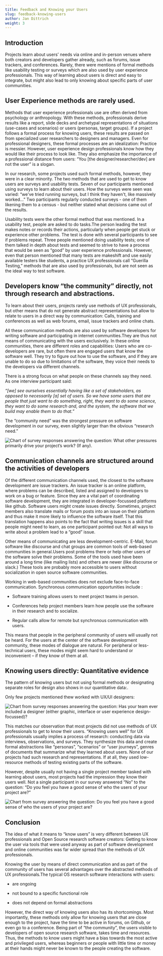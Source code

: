 ```yaml
---
title: Feedback and Knowing your Users
slug: feedback-knowing-users
author: Jan Dittrich
weight: 3
---
```

## Introduction

Projects learn about users’ needs via online and in-person venues where both creators and developers gather already, such as forums, issue trackers, and conferences. Rarely, there were mentions of formal methods like usability testing or surveys which are also used by user experience professionals. This way of learning about users is direct and easy to integrate, but might also lead to only knowing about specific parts of user communities.

## User Experience methods are rarely used.

Methods that user experience professionals use are often derived from psychology or anthropology. With these methods, professionals derive results like a report, slide decks and archetypal representations of situations (use-cases and scenarios) or users (personas, target groups). If a project follows a formal process for knowing users, these results are passed on from specialized user researchers to designers and managers. Even for professional designers, these formal processes are an idealization: Practice is messier. However, user experience design professionals know how they would like their process to look like. They also emphasize the importance of a professional distance from users: “You \[the designer/researcher/dev] are not the user” is a slogan.

In our research, some projects used such formal methods, however, they were in a clear minority. The two methods that are used to get to know users are surveys and usability tests. Seven of our participants mentioned using surveys to learn about their users. How the surveys were seen was varied: “we've tried running surveys, but I think they haven't, like massively worked…” Two participants regularly conducted surveys - one of them likening them to a census - but neither stated what decisions came out of the results.

Usability tests were the other formal method that was mentioned. In a usability test, people are asked to do tasks.The person leading the test makes notes or records their actions, particularly when people get stuck or experience other problems. The test is done with several participants to see if problems repeat. Three people mentioned doing usability tests; one of them talked in depth about tests and seemed to strive to have a process that would be seen as “good” by user experience professionals. However, even that person mentioned that many tests are makeshift and use easily available testers like students, a practice UX professionals call “Guerilla Testing,” methods that are also used by professionals, but are not seen as the ideal way to test software.

## Developers know “the community” directly, not through research and abstractions.

To learn about their users, projects rarely use methods of UX professionals, but other means that do not generate abstract representations but allow to relate to users in a direct way by communication:  Calls, training and conferences as well as web forums, email, issue trackers and online chats.

All these communication methods are also used by software developers for writing software and participating in internet communities.They are thus not means of communicating with the users exclusively. In these online  communities, there are different roles and capabilities: Users who are co-developers are rare, but often  there are engaged users that know the software well. They try to figure out how to use the software, and if they are unable to do so due to limitations of the software, they voice their needs to the developers via different channels.

There is a strong focus on what people on these channels say they need. As one interview participant said:  

_“\[we] see ourselves essentially having like a set of stakeholders, as opposed to necessarily \[a] set of users. So we have some users that are people that just want to do something, right, they want to do some science, they want to do some research and, and the system, the software that we build may enable them to do that.”_

The “community need” was the strongest pressure on software development in our survey, even slightly larger than the obvious “research need.”

![Chart of survey responses answering the question: What other pressures primarily drive your project’s work? (If any).](/images/sense_who_are_your_users.png)

## Communication channels are structured around the activities of developers

Of the different communication channels used, the closest to the software development are issue trackers. An issue tracker is an online platform, where problems can be described, listed and assigned to developers to work on a bug or feature. Since they are a vital part of coordinating software development, they are integrated in developer-focussed platforms like github. Software users might create issues directly.  Sometimes,  project members also translate mails or forum posts into an issue on their platform and thus make it more likely to influence the software itself.  That this translation happens also points to the fact that writing issues is a skill that people might need to learn, as one participant pointed out: Not all ways to write about a problem lead to a “good” issue.

Other means of communicating are less development-centric. E-Mail, forum software like discourse and chat groups are common tools of web-based communities in general.Users post problems there or help other users of the software  solve their problems. Some of the tools used have been around a long time (like mailing lists) and others are newer (like discourse or slack.) These tools are probably more accessible to users without socialization in open source software communities.

Working in web-based communities does not exclude face-to-face communication. Synchronous communication opportunities include :

* Software training allows users to meet project teams in person.

* Conferences help project members learn how people use the software in their research and to socialize.

* Regular calls allow for remote but synchronous communication with users.

This means that people in the peripheral community of users will usually not be heard. For the users at the center of the software development community, these modes of dialogue are natural. For peripheral or less-technical users, these modes might seem hard to understand or inconvenient – if they know of them at all.

## Knowing users directly: Quantitative evidence

The pattern of knowing users but not using formal methods or designating separate roles for design also shows in our quantitative data:.

Only few projects mentioned thew worked with UX/UI designers:

![Chart from survey responses answering the question: Has your team ever included a designer (either graphic, interface or user experience design-focussed)? ](/images/included_designer.png)

This matches our observation that most projects did not use methods of UX professionals to get to know their users. “Knowing users well” for UX professionals usually implies a process of research: conducting data via interviews, observations, and surveys. They synthesize this data and create formal abstractions like “personas”, “scenarios” or “user journeys”, genres of documents that summarize what they learned about users. None of our projects had such research and representations. If at all, they used low-resource methods of testing existing parts of the software.

However, despite usually not having a single project member tasked with learning about users, most projects had the impression they know their users well. Not a single participant in our survey answered “No” to the question: “Do you feel you have a good sense of who the users of your project are?”

![Chart from survey answering the question: Do you feel you have a good sense of who the users of your project are?](/images/sense_who_are_your_users.png)

## Conclusion

The idea of what it means to “know users” is very different between UX professionals and Open Source research software creators: Getting to know the user via tools that were used anyway as part of software development and online communities was far wider spread than the methods of UX professionals.

Knowing the user by means of direct communication and as part of the community of users has several advantages over the abstracted methods of UX professionals.The typical OS research software interactions with users:

* are ongoing

* not bound to a specific functional role

* does not depend on formal abstractions

However, the direct way of knowing users also has its shortcomings. Most importantly, these methods only allow for knowing users that are close enough to the project, have the time to be active in forums, on Github, or even go to a conference. Being part of “the community”, the users visible to developers of open source research software, takes time and resources. Thus, the methods to know users might have a bias towards the most active and privileged users, whereas beginners or people with little time or money at their hands might never be known to the people creating the software.
